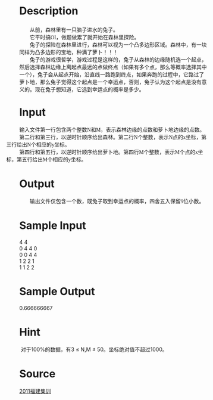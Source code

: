 
# Description

<div class="content"><p class="p0" style="margin-top: 0pt; margin-bottom: 0pt; text-indent: 21pt"><span style="font-size: 10.5pt; font-family: &#39;宋体&#39;; position: relative; top: 3pt; mso-spacerun: &#39;yes&#39;; mso-text-raise: -3.0000pt">从前，森林里有一只脑子进水的兔子。</span><span style="font-size: 10.5pt; font-family: &#39;Times New Roman&#39;; position: relative; top: 3pt; mso-spacerun: &#39;yes&#39;; mso-text-raise: -3.0000pt"><o:p></o:p></span></p>
<p class="p0" style="margin-top: 0pt; margin-bottom: 0pt; text-indent: 21pt"><span style="font-size: 10.5pt; font-family: &#39;Times New Roman&#39;; position: relative; top: 3pt; mso-spacerun: &#39;yes&#39;; mso-text-raise: -3.0000pt"><o:p></o:p></span></p>
<p class="p0" style="margin-top: 0pt; margin-bottom: 0pt; text-indent: 21pt"><span style="font-size: 10.5pt; font-family: &#39;宋体&#39;; position: relative; top: 3pt; mso-spacerun: &#39;yes&#39;; mso-text-raise: -3.0000pt">它平时搞<font face="Times New Roman">OI</font><font face="宋体">，做题做累了就开始在森林里探险。</font></span><span style="font-size: 10.5pt; font-family: &#39;Times New Roman&#39;; position: relative; top: 3pt; mso-spacerun: &#39;yes&#39;; mso-text-raise: -3.0000pt"><o:p></o:p></span></p>
<p class="p0" style="margin-top: 0pt; margin-bottom: 0pt; text-indent: 21pt"><span style="font-size: 10.5pt; font-family: &#39;宋体&#39;; position: relative; top: 3pt; mso-spacerun: &#39;yes&#39;; mso-text-raise: -3.0000pt">兔子的探险在森林里进行，森林可以视为一个凸多边形区域。森林中，有一块同样为凸多边形的宝地，种满了萝卜！！！</span><span style="font-size: 10.5pt; font-family: &#39;Times New Roman&#39;; position: relative; top: 3pt; mso-spacerun: &#39;yes&#39;; mso-text-raise: -3.0000pt"><o:p></o:p></span></p>
<p class="p0" style="margin-top: 0pt; margin-bottom: 0pt; text-indent: 21pt"><span style="font-size: 10.5pt; font-family: &#39;宋体&#39;; position: relative; top: 3pt; mso-spacerun: &#39;yes&#39;; mso-text-raise: -3.0000pt">兔子的游戏很哲学，游戏过程是这样的，兔子从森林的边缘随机选一个起点，然后选择森林边缘上离起点最远的点做终点（如果有多个点，那么等概率选择其中一个），兔子会从起点开始，沿直线一路跑到终点，如果奔跑的过程中，它路过了萝卜地，那么兔子觉得这个起点是一个幸运点，否则，兔子认为这个起点是没有意义的。现在兔子想知道，它选到幸运点的概率是多少。</span><span style="font-size: 10.5pt; font-family: &#39;Times New Roman&#39;; position: relative; top: 3pt; mso-spacerun: &#39;yes&#39;; mso-text-raise: -3.0000pt"><o:p></o:p></span></p>
<!--EndFragment--></div>

# Input

<div class="content"><p class="p0" style="margin-top: 0pt; margin-bottom: 0pt; margin-left: -26.25pt; text-indent: 26.25pt"><span style="font-size: 10.5pt; font-family: &#39;宋体&#39;; mso-spacerun: &#39;yes&#39;">输入文件第一行包含两个整数<font face="Times New Roman">N</font><font face="宋体">和</font><font face="Times New Roman">M</font><font face="宋体">，表示森林边缘的点数和萝卜地边缘的点数。</font></span><span style="font-size: 10.5pt; font-family: &#39;Times New Roman&#39;; mso-spacerun: &#39;yes&#39;"><o:p></o:p></span></p>
<p class="p0" style="margin-top: 0pt; margin-bottom: 0pt; margin-left: -26.25pt; text-indent: 26.25pt"><span style="font-size: 10.5pt; font-family: &#39;宋体&#39;; mso-spacerun: &#39;yes&#39;">第二行和第三行，以逆时针顺序给出森林。第二行<font face="Times New Roman">N</font><font face="宋体">个整数，表示</font><font face="Times New Roman">N</font><font face="宋体">点的</font><font face="Times New Roman">x</font><font face="宋体">坐标，第三行给出</font><font face="Times New Roman">N</font><font face="宋体">个相应的</font><font face="Times New Roman">y</font><font face="宋体">坐标。</font></span><span style="font-size: 10.5pt; font-family: &#39;Times New Roman&#39;; mso-spacerun: &#39;yes&#39;"><o:p></o:p></span></p>
<p class="p0" style="margin-top: 0pt; margin-bottom: 0pt; margin-left: -26.25pt; text-indent: 26.25pt"><span style="font-size: 10.5pt; font-family: &#39;宋体&#39;; mso-spacerun: &#39;yes&#39;">第四行和第五行，以逆时针顺序给出萝卜地。第四行<font face="Times New Roman">M</font><font face="宋体">个整数，表示</font><font face="Times New Roman">M</font><font face="宋体">个点的</font><font face="Times New Roman">x</font><font face="宋体">坐标，第五行给出</font><font face="Times New Roman">M</font><font face="宋体">个相应的</font><font face="Times New Roman">y</font><font face="宋体">坐标。</font></span><span style="font-size: 10.5pt; font-family: &#39;Times New Roman&#39;; mso-spacerun: &#39;yes&#39;"><o:p></o:p></span></p>
<!--EndFragment--></div>

# Output

<div class="content"><p class="p0" style="margin-top: 0pt; margin-bottom: 0pt; text-indent: 21pt"><span style="font-size: 10.5pt; font-family: &#39;宋体&#39;; mso-spacerun: &#39;yes&#39;">输出文件仅包含一个数，既兔子取到幸运点的概率，四舍五入保留<font face="Times New Roman">9</font><font face="宋体">位小数。</font></span><span style="font-size: 10.5pt; font-family: &#39;Times New Roman&#39;; mso-spacerun: &#39;yes&#39;"><o:p></o:p></span></p>
<!--EndFragment--></div>

# Sample Input

<div class="content"><span class="sampledata">4 4<br/>
0 4 4 0<br/>
0 0 4 4<br/>
1 2 2 1<br/>
1 1 2 2<br/>
</span></div>

# Sample Output

<div class="content"><span class="sampledata">0.666666667<br/>
</span></div>

# Hint

<div class="content"><p></p><p> 对于100%的数据，有3 ≤ N,M ≤ 50。坐标绝对值不超过1000。</p><p></p></div>

# Source

<div class="content"><p><a href="problemset.php?search=2011福建集训">2011福建集训</a></p></div>

